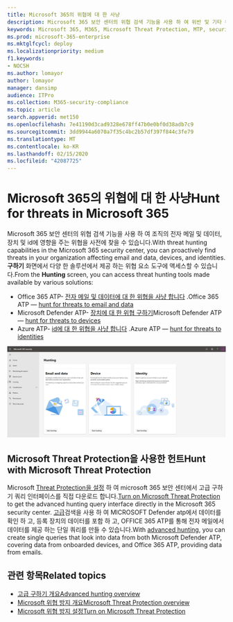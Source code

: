 ```yaml
---
title: Microsoft 365의 위협에 대 한 사냥
description: Microsoft 365 보안 센터의 위협 검색 기능을 사용 하 여 위반 및 기타 위협 요소를 사전에 찾기
keywords: Microsoft 365, M365, Microsoft Threat Protection, MTP, security center,, 보안 센터, 헌트, 위협 구하기, 사이버 위협 구하기, Microsoft Defender ATP, Office 365 ATP, Azure ATP, 고급 구하기
ms.prod: microsoft-365-enterprise
ms.mktglfcycl: deploy
ms.localizationpriority: medium
f1.keywords:
- NOCSH
ms.author: lomayor
author: lomayor
manager: dansimp
audience: ITPro
ms.collection: M365-security-compliance
ms.topic: article
search.appverid: met150
ms.openlocfilehash: 7e41190d3cad9328e678ff47b0e0bf0d38adb7c9
ms.sourcegitcommit: 3dd9944a6070a7f35c4bc2b57df397f844c3fe79
ms.translationtype: MT
ms.contentlocale: ko-KR
ms.lasthandoff: 02/15/2020
ms.locfileid: "42087725"
---
```

# <a name="hunt-for-threats-in-microsoft-365"></a><span data-ttu-id="ed035-104">Microsoft 365의 위협에 대 한 사냥</span><span class="sxs-lookup"><span data-stu-id="ed035-104">Hunt for threats in Microsoft 365</span></span>

<span data-ttu-id="ed035-105">Microsoft 365 보안 센터의 위협 검색 기능을 사용 하 여 조직의 전자 메일 및 데이터, 장치 및 id에 영향을 주는 위협을 사전에 찾을 수 있습니다.</span><span class="sxs-lookup"><span data-stu-id="ed035-105">With threat hunting capabilities in the Microsoft 365 security center, you can proactively find threats in your organization affecting email and data, devices, and identities.</span></span> <span data-ttu-id="ed035-106">**구하기** 화면에서 다양 한 솔루션에서 제공 하는 위협 요소 도구에 액세스할 수 있습니다.</span><span class="sxs-lookup"><span data-stu-id="ed035-106">From the **Hunting** screen, you can access threat hunting tools made available by various solutions:</span></span>
- <span data-ttu-id="ed035-107">Office 365 ATP- [전자 메일 및 데이터에 대 한 위협을 사냥 합니다](../office-365-security/office-365-atp.md) .</span><span class="sxs-lookup"><span data-stu-id="ed035-107">Office 365 ATP — [hunt for threats to email and data](../office-365-security/office-365-atp.md)</span></span>
- <span data-ttu-id="ed035-108">Microsoft Defender ATP- [장치에 대 한 위협 구하기](https://docs.microsoft.com/windows/security/threat-protection/microsoft-defender-atp/advanced-hunting)</span><span class="sxs-lookup"><span data-stu-id="ed035-108">Microsoft Defender ATP — [hunt for threats to devices](https://docs.microsoft.com/windows/security/threat-protection/microsoft-defender-atp/advanced-hunting)</span></span>
- <span data-ttu-id="ed035-109">Azure ATP- [id에 대 한 위협을 사냥 합니다](https://docs.microsoft.com/azure-advanced-threat-protection/investigate-a-user) .</span><span class="sxs-lookup"><span data-stu-id="ed035-109">Azure ATP — [hunt for threats to identities](https://docs.microsoft.com/azure-advanced-threat-protection/investigate-a-user)</span></span>

![사냥 페이지](../../media/hunt.png)


## <a name="hunt-with-microsoft-threat-protection"></a><span data-ttu-id="ed035-111">Microsoft Threat Protection을 사용한 헌트</span><span class="sxs-lookup"><span data-stu-id="ed035-111">Hunt with Microsoft Threat Protection</span></span>

<span data-ttu-id="ed035-112">Microsoft [Threat Protection을 설정](mtp-enable.md) 하 여 microsoft 365 보안 센터에서 고급 구하기 쿼리 인터페이스를 직접 다운로드 합니다.</span><span class="sxs-lookup"><span data-stu-id="ed035-112">[Turn on Microsoft Threat Protection](mtp-enable.md) to get the advanced hunting query interface directly in the Microsoft 365 security center.</span></span> <span data-ttu-id="ed035-113">[고급](advanced-hunting-overview.md)검색을 사용 하 여 MICROSOFT Defender atp에서 데이터를 확인 하 고, 등록 장치의 데이터를 포함 하 고, OFFICE 365 ATP를 통해 전자 메일에서 데이터를 제공 하는 단일 쿼리를 만들 수 있습니다.</span><span class="sxs-lookup"><span data-stu-id="ed035-113">With [advanced hunting](advanced-hunting-overview.md), you can create single queries that look into data from both Microsoft Defender ATP, covering data from onboarded devices, and Office 365 ATP, providing data from emails.</span></span>

## <a name="related-topics"></a><span data-ttu-id="ed035-114">관련 항목</span><span class="sxs-lookup"><span data-stu-id="ed035-114">Related topics</span></span>
- [<span data-ttu-id="ed035-115">고급 구하기 개요</span><span class="sxs-lookup"><span data-stu-id="ed035-115">Advanced hunting overview</span></span>](advanced-hunting-overview.md)
- [<span data-ttu-id="ed035-116">Microsoft 위협 방지 개요</span><span class="sxs-lookup"><span data-stu-id="ed035-116">Microsoft Threat Protection overview</span></span>](microsoft-threat-protection.md)
- [<span data-ttu-id="ed035-117">Microsoft 위협 방지 설정</span><span class="sxs-lookup"><span data-stu-id="ed035-117">Turn on Microsoft Threat Protection</span></span>](mtp-enable.md)
